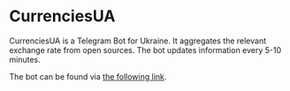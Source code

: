 # CurrenciesUA
CurrenciesUA is a Telegram Bot for Ukraine. It aggregates the relevant exchange rate from open sources. The bot updates information every 5-10 minutes.

The bot can be found via [the following link](https://t.me/CurrenciesUABot).
